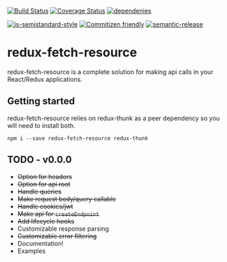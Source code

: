 [![Build Status](https://travis-ci.org/StickyCube/redux-fetch-resource.svg?branch=master)](https://travis-ci.org/StickyCube/redux-fetch-resource) [![Coverage Status](https://coveralls.io/repos/github/StickyCube/redux-fetch-resource/badge.svg?branch=master)](https://coveralls.io/github/StickyCube/redux-fetch-resource?branch=master) [![dependenies](https://david-dm.org/stickycube/redux-fetch-resource.svg)](https://david-dm.org/stickycube/redux-fetch-resource)

[![js-semistandard-style](https://img.shields.io/badge/code%20style-semistandard-brightgreen.svg?style=flat-square)](https://github.com/Flet/semistandard) [![Commitizen friendly](https://img.shields.io/badge/commitizen-friendly-brightgreen.svg)](http://commitizen.github.io/cz-cli/) [![semantic-release](https://img.shields.io/badge/%20%20%F0%9F%93%A6%F0%9F%9A%80-semantic--release-e10079.svg)](https://github.com/semantic-release/semantic-release)

# redux-fetch-resource

redux-fetch-resource is a complete solution for making api calls in your React/Redux applications.

## Getting started

redux-fetch-resource relies on redux-thunk as a peer dependency so you will need to install both.
```
npm i --save redux-fetch-resource redux-thunk
```

## TODO - v0.0.0
* ~~Option for headers~~
* ~~Option for api root~~
* ~~Handle queries~~
* ~~Make request body/query callable~~
* ~~Handle cookies/jwt~~
* ~~Make api for `createEndpoint`~~
* ~~Add lifecycle hooks~~
* Customizable response parsing
* ~~Customizable error filtering~~
* Documentation!
* Examples
